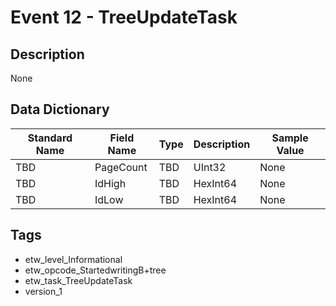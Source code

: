 # Event 12 - TreeUpdateTask

## Description
None

## Data Dictionary
|Standard Name|Field Name|Type|Description|Sample Value|
|---|---|---|---|---|
|TBD|PageCount|TBD|UInt32|None|None|
|TBD|IdHigh|TBD|HexInt64|None|None|
|TBD|IdLow|TBD|HexInt64|None|None|

## Tags
* etw_level_Informational
* etw_opcode_StartedwritingB+tree
* etw_task_TreeUpdateTask
* version_1